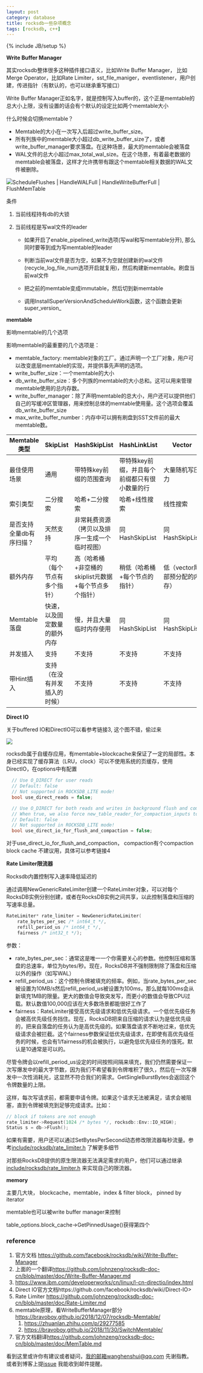 ```yaml
---
layout: post
category: database
title: rocksdb一些杂项概念
tags: [rocksdb, c++]
---
```

{% include JB/setup %}

**Write Buffer Manager**

其实rocksdb整体很多这种插件接口语义，比如Write Buffer Manager， 比如Merge Operator，比如Rate Limiter，sst_file_maniger，eventlistener，用户创建，传进指针（有默认的，也可以继承重写接口）

Write Buffer Manager正如名字，就是控制写入buffer的，这个正是memtable的总大小上限，没有设置的话会有个默认的设定比如两个memtable大小

什么时候会切换memtable？

- Memtable的大小在一次写入后超过write_buffer_size。
- 所有列族中的memtable大小超过db_write_buffer_size了，或者write_buffer_manager要求落盘。在这种场景，最大的memtable会被落盘
- WAL文件的总大小超过max_total_wal_size。在这个场景，有着最老数据的memtable会被落盘，这样才允许携带有跟这个memtable相关数据的WAL文件被删除。

![](https://bravoboy.github.io/images/memtable_switch.jpg)ScheduleFlushes | HandleWALFull |  HandleWriteBufferFull | FlushMemTable

条件

1. 当前线程持有db的大锁

2. 当前线程是写wal文件的leader

   - 如果开启了enable_pipelined_write选项(写wal和写memtable分开), 那么同时要等到成为写memtable的leader

   - 判断当前wal文件是否为空，如果不为空就创建新的wal文件(recycle_log_file_num选项开启就复用)，然后构建新memtable。刷盘当前wal文件
   - 把之前的memtable变成immutable，然后切到新memtable

   - 调用InstallSuperVersionAndScheduleWork函数，这个函数会更新super_version_

**memtable**

影响memtable的几个选项

影响memtable的最重要的几个选项是：

- memtable_factory: memtable对象的工厂。通过声明一个工厂对象，用户可以改变底层memtable的实现，并提供事先声明的选项。
- write_buffer_size：一个memtable的大小
- db_write_buffer_size：多个列族的memtable的大小总和。这可以用来管理memtable使用的总内存数。
- write_buffer_manager：除了声明memtable的总大小，用户还可以提供他们自己的写缓冲区管理器，用来控制总体的memtable使用量。这个选项会覆盖db_write_buffer_size
- max_write_buffer_number：内存中可以拥有刷盘到SST文件前的最大memtable数。

| Memtable类型             | SkipList                     | HashSkipList                                         | HashLinkList                                  | Vector                       |
| ------------------------ | ---------------------------- | ---------------------------------------------------- | --------------------------------------------- | ---------------------------- |
| 最佳使用场景             | 通用                         | 带特殊key前缀的范围查询                              | 带特殊key前缀，并且每个前缀都只有很小数量的行 | 大量随机写压力               |
| 索引类型                 | 二分搜索                     | 哈希+二分搜索                                        | 哈希+线性搜索                                 | 线性搜索                     |
| 是否支持全量db有序扫描？ | 天然支持                     | 非常耗费资源（拷贝以及排序一生成一个临时视图）       | 同HashSkipList                                | 同HashSkipList               |
| 额外内存                 | 平均（每个节点有多个指针）   | 高（哈希桶+非空桶的skiplist元数据+每个节点多个指针） | 稍低（哈希桶+每个节点的指针）                 | 低（vector尾部预分配的内存） |
| Memtable落盘             | 快速，以及固定数量的额外内存 | 慢，并且大量临时内存使用                             | 同HashSkipList                                | 同HashSkipList               |
| 并发插入                 | 支持                         | 不支持                                               | 不支持                                        | 不支持                       |
| 带Hint插入               | 支持（在没有并发插入的时候） | 不支持                                               | 不支持                                        | 不支持                       |

**Direct IO**

关于buffered IO和DirectIO可以看参考链接3, 这个图不错，偷过来

![](<http://blog.chinaunix.net/attachment/201310/13/29075379_138165232328pb.jpg>)

rocksdb属于自缓存应用，有memtable+blockcache来保证了一定的局部性。本身已经实现了缓存算法（LRU，clock）可以不使用系统的页缓存，使用DirectIO，在options中有配置

```c++
  // Use O_DIRECT for user reads
  // Default: false
  // Not supported in ROCKSDB_LITE mode!
  bool use_direct_reads = false;

  // Use O_DIRECT for both reads and writes in background flush and compactions
  // When true, we also force new_table_reader_for_compaction_inputs to true.
  // Default: false
  // Not supported in ROCKSDB_LITE mode!
  bool use_direct_io_for_flush_and_compaction = false;
```



对于use_direct_io_for_flush_and_compaction， compaction有个compaction block cache 不建议用，具体可以参考链接4



**Rate Limiter限流器**

Rocksdb内置控制写入速率降低延迟的

通过调用NewGenericRateLimiter创建一个RateLimiter对象，可以对每个RocksDB实例分别创建，或者在RocksDB实例之间共享，以此控制落盘和压缩的写速率总量。

```c++
RateLimiter* rate_limiter = NewGenericRateLimiter(
    rate_bytes_per_sec /* int64_t */, 
    refill_period_us /* int64_t */,
    fairness /* int32_t */);
```

参数：

- rate_bytes_per_sec：通常这是唯一一个你需要关心的参数。他控制压缩和落盘的总速率，单位为bytes/秒。现在，RocksDB并不强制限制除了落盘和压缩以外的操作（如写WAL）
- refill_period_us：这个控制令牌被填充的频率。例如，当rate_bytes_per_sec被设置为10MB/s然后refill_period_us被设置为100ms，那么就每100ms会从新填充1MB的限量。更大的数值会导致突发写，而更小的数值会导致CPU过载。默认数值100,000应该在大多数场景都能很好工作了
- fairness：RateLimiter接受高优先级请求和低优先级请求。一个低优先级任务会被高优先级任务挡住。现在，RocksDB把来自压缩的请求认为是低优先级的，把来自落盘的任务认为是高优先级的。如果落盘请求不断地过来，低优先级请求会被拦截。这个fairness参数保证低优先级请求，在即使有高优先级任务的时候，也会有1/fairness的机会被执行，以避免低优先级任务的饿死。默认是10通常是可以的。

尽管令牌会以refill_period_us设定的时间按照间隔来填充，我们仍然需要保证一次写爆发中的最大字节数，因为我们不希望看到令牌堆积了很久，然后在一次写爆发中一次性消耗光，这显然不符合我们的需求。GetSingleBurstBytes会返回这个令牌数量的上限。

这样，每次写请求前，都需要申请令牌。如果这个请求无法被满足，请求会被阻塞，直到令牌被填充到足够完成请求。比如：

```c++
// block if tokens are not enough
rate_limiter->Request(1024 /* bytes */, rocksdb::Env::IO_HIGH); 
Status s = db->Flush();
```

如果有需要，用户还可以通过SetBytesPerSecond动态修改限流器每秒流量。参考[include/rocksdb/rate_limiter.h](https://github.com/facebook/rocksdb/blob/master/include/rocksdb/rate_limiter.h) 了解更多细节

对那些RocksDB提供的原生限流器无法满足需求的用户，他们可以通过继承[include/rocksdb/rate_limiter.h](https://github.com/facebook/rocksdb/blob/master/include/rocksdb/rate_limiter.h) 来实现自己的限流器。



**memory**

主要几大块， blockcache，memtable，index & filter block， pinned by iterator

memtable也可以被write buffer manager来控制

table_options.block_cache->GetPinnedUsage()获得第四个

### reference

1.  官方文档 https://github.com/facebook/rocksdb/wiki/Write-Buffer-Manager
2. 上面的一个翻译<https://github.com/johnzeng/rocksdb-doc-cn/blob/master/doc/Write-Buffer-Manager.md>
3.  <https://www.ibm.com/developerworks/cn/linux/l-cn-directio/index.html>
4.  Direct IO官方文档https://github.com/facebook/rocksdb/wiki/Direct-IO>
5.  Rate Limiter <https://github.com/johnzeng/rocksdb-doc-cn/blob/master/doc/Rate-Limiter.md>
6.  memtable原理，看WriteBufferManager部分<https://bravoboy.github.io/2018/12/07/rocksdb-Memtable/>
    1.  <https://zhuanlan.zhihu.com/p/29277585>
    2.  <https://bravoboy.github.io/2018/11/30/SwitchMemtable/>
7.  官方文档翻译<https://github.com/johnzeng/rocksdb-doc-cn/blob/master/doc/MemTable.md>

看到这里或许你有建议或者疑问，我的邮箱wanghenshui@qq.com 先谢指教。或者到博客上提[issue](https://github.com/wanghenshui/wanghenshui.github.io/issues/new) 我能收到邮件提醒。

